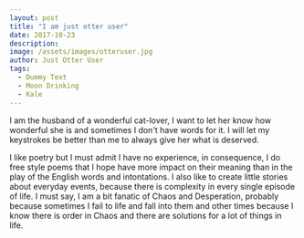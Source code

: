 ```yaml
---
layout: post
title: "I am just otter user"
date: 2017-10-23
description: 
image: /assets/images/otteruser.jpg
author: Just Otter User
tags: 
  - Dummy Text
  - Moon Drinking
  - Kale
---
```

I am the husband of a wonderful cat-lover, I want to let her know how wonderful she is and sometimes I don't have words for it. I will let my keystrokes be better than me to always give her what is deserved. 

I like poetry but I must admit I have no experience, in consequence, I do free style poems that I hope have more impact on their meaning than in the play of the English words and intontations. I also like to create little stories about everyday events, because there is complexity in every single episode of life. I must say, I am a bit fanatic of Chaos and Desperation, probably because sometimes I fail to life and fall into them and other times because I know there is order in Chaos and there are solutions for a lot of things in life. 
